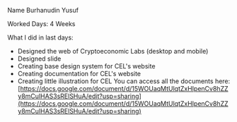 Name
Burhanudin Yusuf

Worked Days:
4 Weeks

What I did in last days:

- Designed the web of Cryptoeconomic Labs (desktop and mobile)
- Designed slide
- Creating base design system for CEL's website
- Creating documentation for CEL's website
- Creating little illustration for CEL
You can access all the documents here: [https://docs.google.com/document/d/15WOUaqMtUlqtZxHIpenCv8hZZy8mCulHAS3sRElSHuA/edit?usp=sharing](https://docs.google.com/document/d/15WOUaqMtUlqtZxHIpenCv8hZZy8mCulHAS3sRElSHuA/edit?usp=sharing)
